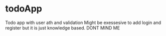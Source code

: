 # todoApp
Todo app with user ath and validation
Might be exessesive to add login and register but it is just knowledge based.
DONT MIND ME
